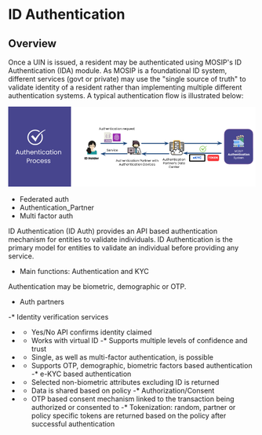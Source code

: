 # ID Authentication

## Overview
Once a UIN is issued, a resident may be authenticated using MOSIP's ID Authentication (IDA) module. As MOSIP is a foundational ID system, different services (govt or private) may use the "single source of truth" to validate identity of a resident rather than implementing multiple different authentication systems.  A typical authentication flow is illustrated below:

![](_images/ida-process.png)

* Federated auth
* Authentication_Partner
* Multi factor auth

ID Authentication (ID Auth) provides an API based authentication mechanism for entities to validate individuals. ID Authentication is the primary model for entities to validate an individual before providing any service.

* Main functions:  Authentication and KYC

Authentication may be biometric, demographic or OTP.

* Auth partners


-* Identity verification services
-    * Yes/No API confirms identity claimed
-    * Works with virtual ID
-* Supports multiple levels of confidence and trust  
-    * Single, as well as multi-factor authentication, is possible
-    * Supports OTP, demographic, biometric factors based authentication
-* e-KYC based authentication
-    * Selected non-biometric attributes excluding ID is returned
-    * Data is shared based on policy
-* Authorization/Consent
-    * OTP based consent mechanism linked to the transaction being authorized or consented to
-* Tokenization: random, partner or policy specific tokens are returned based on the policy after successful authentication


